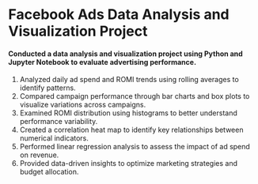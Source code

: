 # Facebook Ads Data Analysis and Visualization Project
#### Conducted a data analysis and visualization project using Python and Jupyter Notebook to evaluate advertising performance.
1. Analyzed daily ad spend and ROMI trends using rolling averages to identify patterns.
2. Compared campaign performance through bar charts and box plots to visualize variations across campaigns.
3. Examined ROMI distribution using histograms to better understand performance variability.
4. Created a correlation heat map to identify key relationships between numerical indicators.
5. Performed linear regression analysis to assess the impact of ad spend on revenue.
6. Provided data-driven insights to optimize marketing strategies and budget allocation.
